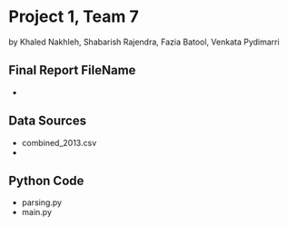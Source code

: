# Project 1, Team 7
by Khaled Nakhleh, Shabarish Rajendra, Fazia Batool, Venkata Pydimarri

## Final Report FileName
 * 

## Data Sources
 * combined_2013.csv
 * 

## Python Code
 * parsing.py
 * main.py

